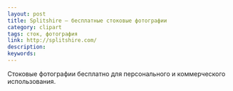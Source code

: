 ```yaml
---
layout: post
title: Splitshire — бесплатные стоковые фотографии
category: clipart
tags: сток, фотография
link: http://splitshire.com/
description:
keywords:
---
```


<p>Стоковые фотографии бесплатно для персонального и коммерческого использования.</p>
